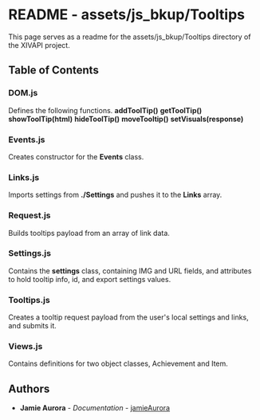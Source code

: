 # README - assets/js_bkup/Tooltips

This page serves as a readme for the assets/js_bkup/Tooltips directory of the XIVAPI project.

## Table of Contents
### DOM.js
Defines the following functions.
**addToolTip()**
**getToolTip()**
**showToolTip(html)**
**hideToolTip()**
**moveTooltip()**
**setVisuals(response)**
### Events.js
Creates constructor for the **Events** class.
### Links.js
Imports settings from **./Settings** and pushes it to the **Links** array.
### Request.js
Builds tooltips payload from an array of link data.
### Settings.js
Contains the **settings** class, containing IMG and URL fields, and attributes to hold tooltip info, id, and export settings values.
### Tooltips.js
Creates a tooltip request payload from the user's local settings and links, and submits it.
### Views.js
Contains definitions for two object classes, Achievement and Item.
## Authors

* **Jamie Aurora** - *Documentation* - [jamieAurora](https://github.com/jamieAurora)
